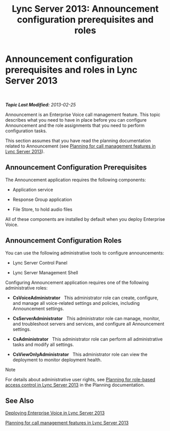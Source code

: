 ﻿---
title: 'Lync Server 2013: Announcement configuration prerequisites and roles'
TOCTitle: Announcement configuration prerequisites and roles
ms:assetid: 82f2dfe9-4c5e-4d65-96a1-96495d506ea4
ms:mtpsurl: https://technet.microsoft.com/en-us/library/Gg398658(v=OCS.15)
ms:contentKeyID: 48184674
ms.date: 07/23/2014
mtps_version: v=OCS.15
---

<div data-xmlns="http://www.w3.org/1999/xhtml">

<div class="topic" data-xmlns="http://www.w3.org/1999/xhtml" data-msxsl="urn:schemas-microsoft-com:xslt" data-cs="http://msdn.microsoft.com/en-us/">

<div data-asp="http://msdn2.microsoft.com/asp">

# Announcement configuration prerequisites and roles in Lync Server 2013

</div>

<div id="mainSection">

<div id="mainBody">

<span> </span>

_**Topic Last Modified:** 2013-02-25_

Announcement is an Enterprise Voice call management feature. This topic describes what you need to have in place before you can configure Announcement and the role assignments that you need to perform configuration tasks.

This section assumes that you have read the planning documentation related to Announcement (see [Planning for call management features in Lync Server 2013](lync-server-2013-planning-for-call-management-features.md)).

<div>

## Announcement Configuration Prerequisites

The Announcement application requires the following components:

  - Application service

  - Response Group application

  - File Store, to hold audio files

All of these components are installed by default when you deploy Enterprise Voice.

</div>

<div>

## Announcement Configuration Roles

You can use the following administrative tools to configure announcements:

  - Lync Server Control Panel

  - Lync Server Management Shell

Configuring Announcement application requires one of the following administrative roles:

  - **CsVoiceAdministrator**   This administrator role can create, configure, and manage all voice-related settings and policies, including Announcement settings.

  - **CsServerAdministrator**   This administrator role can manage, monitor, and troubleshoot servers and services, and configure all Announcement settings.

  - **CsAdministrator**   This administrator role can perform all administrative tasks and modify all settings.

  - **CsViewOnlyAdministrator**   This administrator role can view the deployment to monitor deployment health.

<div>


> [!NOTE]  
> For details about administrative user rights, see <A href="lync-server-2013-planning-for-role-based-access-control.md">Planning for role-based access control in Lync Server 2013</A> in the Planning documentation.



</div>

</div>

<div>

## See Also


[Deploying Enterprise Voice in Lync Server 2013](lync-server-2013-deploying-enterprise-voice.md)  


[Planning for call management features in Lync Server 2013](lync-server-2013-planning-for-call-management-features.md)  
  

</div>

</div>

<span> </span>

</div>

</div>

</div>

